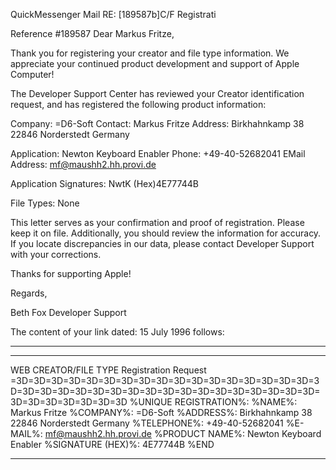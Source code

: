 QuickMessenger MailRE: [189587b]C/F RegistratiReference #189587Dear Markus Fritze,Thank you for registering your creator and file type information. We appreciate your continued product development and support of Apple Computer!The Developer Support Center has reviewed your Creator identification request, and has registered the following product information:Company: =D6-SoftContact: Markus FritzeAddress: Birkhahnkamp 3822846 NorderstedtGermanyApplication: Newton Keyboard EnablerPhone: +49-40-52682041EMail Address: mf@maushh2.hh.provi.deApplication Signatures:NwtK  (Hex)4E77744BFile Types:NoneThis letter serves as your confirmation and proof of registration. Please keep it on file. Additionally, you should review the information for accuracy. If you locate discrepancies in our data, please contact Developer Support with your corrections.Thanks for supporting Apple!Regards,Beth FoxDeveloper SupportThe content of your link dated: 15 July 1996 follows:******************************************************************************------------------------------------------------------------------------------WEB CREATOR/FILE TYPE Registration Request=3D=3D=3D=3D=3D=3D=3D=3D=3D=3D=3D=3D=3D=3D=3D=3D=3D=3D=3D=3D=3D=3D=3D=3D=3D=3D=3D=3D=3D=3D=3D=3D=3D=3D=3D=3D=3D=3D=3D=3D=3D=3D%UNIQUE REGISTRATION%:%NAME%: Markus Fritze%COMPANY%: =D6-Soft%ADDRESS%: Birkhahnkamp 3822846 NorderstedtGermany%TELEPHONE%: +49-40-52682041%E-MAIL%: mf@maushh2.hh.provi.de%PRODUCT NAME%: Newton Keyboard Enabler%SIGNATURE (HEX)%: 4E77744B%END******************************************************************************